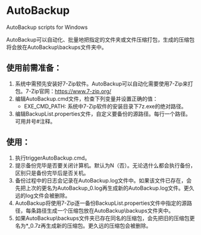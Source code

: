 # AutoBackup
AutoBackup scripts for Windows

AutoBackup可以自动化、批量地把指定的文件夹或文件压缩打包，生成的压缩包将会放在AutoBackup\backups文件夹中。

## 使用前需准备：
1. 系统中需预先安装好7-Zip软件。AutoBackup可以自动化需要使用7-Zip来打包。7-Zip官网：https://www.7-zip.org/
1. 编辑AutoBackup.cmd文件，检查下列变量并设置正确的值：
	- EXE_CMD_PATH: 系统中7-Zip软件的安装目录下7z.exe的绝对路径。
1. 编辑BackupList.properties文件，自定义要备份的源路径。每行一个路径。可用井号#注释。

## 使用：
1. 执行triggerAutoBackup.cmd。
1. 提示备份完毕是否要关闭计算机。默认为N（否）。无论选什么都会执行备份，区别只是备份完毕后是否关机。
1. 备份过程中的日志会记录在AutoBackup.log文件中。如果该文件已存在，会先把上次的更名为AutoBackup_0.log再生成新的AutoBackup.log文件。更久远的log文件会被删除。
1. AutoBackup将使用7-Zip逐一备份BackupList.properties文件中指定的源路径，每条路径生成一个压缩包放在AutoBackup\backups文件夹中。
1. 如果AutoBackup\backups文件夹已存在同名的压缩包，会先把旧的压缩包更名为*_0.7z再生成新的压缩包。更久远的压缩包会被删除。

